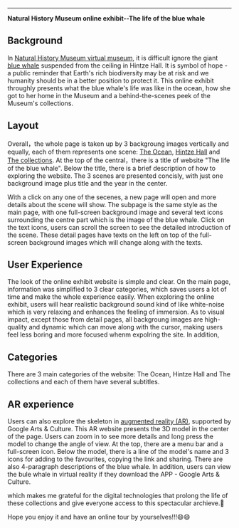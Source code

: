 ---
**Natural History Museum online exhibit--The life of the blue whale**



## Background
In [Natural History Museum virtual museum](http://nhm.ac.uk/visit/virtual-museum.html), it is difficult ignore the giant [blue whale](https://www.nhm.ac.uk/bluewhale/) suspended from the ceiling in Hintze Hall. It is symbol of hope - a public reminder that Earth's rich biodiversity may be at risk and we humanity should be in a better position to protect it. This online exhibit throughly presents what the blue whale's life was like in the ocean, how she got to her home in the Museum and a behind-the-scenes peek of the Museum's collections.


## Layout

Overall，the whole page is taken up by 3 backgroung images vertically and equally, each of them represents one scene: [The Ocean](https://www.nhm.ac.uk/bluewhale/ocean/), [Hintze Hall](https://www.nhm.ac.uk/bluewhale/hall/)  and [The collections](https://www.nhm.ac.uk/bluewhale/study/). At the top of the central，there is a title of website "The life of the blue whale". Below the title, there is a brief description of how to exploring the website. The 3 scenes are presented concisly, with just one background image plus title and the year in the center.

With a click on any one of the secenes, a new page will open and more details about the scene will show. The subpage is the same style as the main page, with one full-screen background image and several text icons surrounding the centre part which is the image of the blue whale. Click on the text icons, users can scroll the screen to see the detailed introduction of the scene. These detail pages have texts on the left on top of the full-screen background images which will change along with the texts.


## User Experience

The look of the online exhibit website is simple and clear. On the main page, information was simplified to 3 clear categories, which saves users a lot of time and make the whole experience easily. When exploring the online exhibit, users will hear realistic background sound kind of like white-noise which is very relaxing and enhances the feeling of immersion. As to visual impact, except those from detail pages, all backgroung images are high-quality and dynamic which can move along with the cursor, making users feel less boring and more focused whenm expolring the site. In addition, 


## Categories

There are 3 main categories of the website: The Ocean, Hintze Hall and The collections and each of them have several subtitles.



## AR experience

Users can also explore the skeleton in [augmented reality (AR)](https://artsandculture.google.com/asset/GAG_J9wcz31GXw), supported by Google Arts & Culture. This AR website presents the 3D model in the center of the page. Users can zoom in to see more details and long press the model to change the angle of view. At the top, there are a menu bar and a full-screen icon. Below the model, there is a line of the model's name and 3 icons for adding to the favourites, copying the link and sharing. There are also 4-paragraph descriptions of the blue whale. In addition, users can view the bule whale in virtual reality if they download the APP - Google Arts & Culture.




which makes me grateful for the digital technologies that prolong the life of these collections and give everyone access to this spectacular archieve.🙏

Hope you enjoy it and have an online tour by yourselves!!!😄😄






